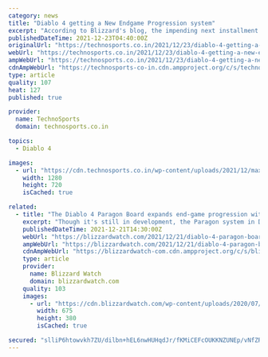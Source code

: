 ```yaml
---
category: news
title: "Diablo 4 getting a New Endgame Progression system"
excerpt: "According to Blizzard's blog, the impending next installment in the iconic ARPG game will place a greater emphasis on character power obtained through player actions during leveling up, rather than a ..."
publishedDateTime: 2021-12-23T04:40:00Z
originalUrl: "https://technosports.co.in/2021/12/23/diablo-4-getting-a-new-endgame/"
webUrl: "https://technosports.co.in/2021/12/23/diablo-4-getting-a-new-endgame/"
ampWebUrl: "https://technosports.co.in/2021/12/23/diablo-4-getting-a-new-endgame/?amp"
cdnAmpWebUrl: "https://technosports-co-in.cdn.ampproject.org/c/s/technosports.co.in/2021/12/23/diablo-4-getting-a-new-endgame/?amp"
type: article
quality: 107
heat: 127
published: true

provider:
  name: TechnoSports
  domain: technosports.co.in

topics:
  - Diablo 4

images:
  - url: "https://cdn.technosports.co.in/wp-content/uploads/2021/12/maxresdefault-4.jpg"
    width: 1280
    height: 720
    isCached: true

related:
  - title: "The Diablo 4 Paragon Board expands end-game progression with endless potential"
    excerpt: "Though it's still in development, the Paragon system in Diablo 4 will add a new way to approach character customization to the game with the Paragon Board."
    publishedDateTime: 2021-12-21T14:30:00Z
    webUrl: "https://blizzardwatch.com/2021/12/21/diablo-4-paragon-board/"
    ampWebUrl: "https://blizzardwatch.com/2021/12/21/diablo-4-paragon-board/amp/"
    cdnAmpWebUrl: "https://blizzardwatch-com.cdn.ampproject.org/c/s/blizzardwatch.com/2021/12/21/diablo-4-paragon-board/amp/"
    type: article
    provider:
      name: Blizzard Watch
      domain: blizzardwatch.com
    quality: 103
    images:
      - url: "https://cdn.blizzardwatch.com/wp-content/uploads/2020/07/diablo-4-header-campfire.jpg"
        width: 675
        height: 380
        isCached: true

secured: "slliP6htowvkh7ZU/dilbn+hEL6nwHUHqdJr/fKMiCEFcOUKKNZUNEp/vNfZRHMnozy4at4x582K3Qu9lfaTS8oF+U5dNSS1GIltPoD4yYsCQ0ZU4LAxNHCfqGuQCY2OsukyS0JC8Im0ejXH+MZ9mxRUAm5CqVWjcuuaNkWmIa1eJrl2+m0QeRp8vSt/6h1DrPlsTJoASk/r8ui3wyo5uSytbrJWm+WNk3viyAEqrUB/q62jx+tcM8b/A2xK9Yio1HyaDaXTUJPcFjt89AaDH+/NEcur7/lvjdiy5ztX6haZUVIej/23w2UZG/C6ZPyn6j47G/f0HejUmAvvwNJX1g+cJ2p27h7ObcgI9Fi+bdw=;K/9qXnB6Kdrpd8mk85kbDw=="
---
```


